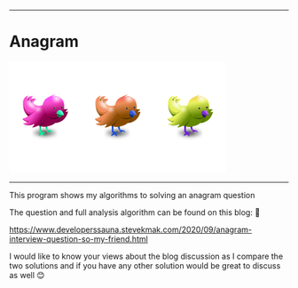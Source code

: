 ---------------
# Anagram
<img src="https://github.com/smakunzva/anagram/blob/master/header.png" height="200px">

-----------------

This program shows my algorithms to solving an anagram question&nbsp;

The question and full analysis algorithm can be found on this blog: 📝

https://www.developerssauna.stevekmak.com/2020/09/anagram-interview-question-so-my-friend.html

I would like to know your views about the blog discussion as I compare 
the two solutions and if you have any other solution would be great to
discuss as well 😊

